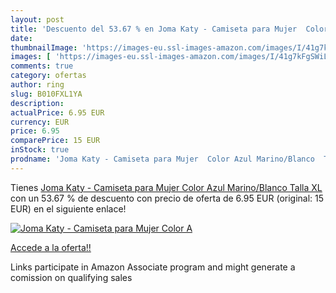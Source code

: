 ```yaml
---
layout: post
title: 'Descuento del 53.67 % en Joma Katy - Camiseta para Mujer  Color A'
date: 
thumbnailImage: 'https://images-eu.ssl-images-amazon.com/images/I/41g7kFgSWiL._SL200_.jpg'
images: [ 'https://images-eu.ssl-images-amazon.com/images/I/41g7kFgSWiL._SL200_.jpg' ]
comments: true
category: ofertas
author: ring
slug: B010FXL1YA
description:
actualPrice: 6.95 EUR
currency: EUR
price: 6.95
comparePrice: 15 EUR
inStock: true
prodname: 'Joma Katy - Camiseta para Mujer  Color Azul Marino/Blanco  Talla XL'
---
```


Tienes [Joma Katy - Camiseta para Mujer  Color Azul Marino/Blanco  Talla XL](https://www.amazon.es/dp/B010FXL1YA/?tag=tolees-21) con un 53.67 % de descuento con precio de oferta de 6.95 EUR (original: 15 EUR) en el siguiente enlace!

[![Joma Katy - Camiseta para Mujer  Color A](https://images-eu.ssl-images-amazon.com/images/I/41g7kFgSWiL._SL200_.jpg)](https://www.amazon.es/dp/B010FXL1YA/?tag=tolees-21)

[Accede a la oferta!!](https://www.amazon.es/dp/B010FXL1YA/?tag=tolees-21)

Links participate in Amazon Associate program and might generate a comission on qualifying sales


